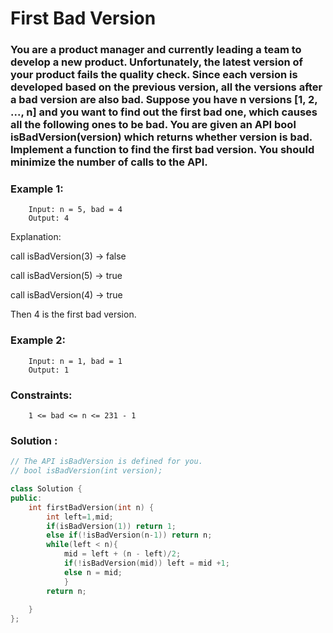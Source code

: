 # First Bad Version

### You are a product manager and currently leading a team to develop a new product. Unfortunately, the latest version of your product fails the quality check. Since each version is developed based on the previous version, all the versions after a bad version are also bad. Suppose you have n versions [1, 2, ..., n] and you want to find out the first bad one, which causes all the following ones to be bad. You are given an API bool isBadVersion(version) which returns whether version is bad. Implement a function to find the first bad version. You should minimize the number of calls to the API.

 

### Example 1:

        Input: n = 5, bad = 4
        Output: 4
Explanation:

call isBadVersion(3) -> false

call isBadVersion(5) -> true

call isBadVersion(4) -> true

Then 4 is the first bad version.
### Example 2:

        Input: n = 1, bad = 1
        Output: 1
 

### Constraints:

        1 <= bad <= n <= 231 - 1

###  Solution :
```cpp
// The API isBadVersion is defined for you.
// bool isBadVersion(int version);

class Solution {
public:
    int firstBadVersion(int n) {
        int left=1,mid;
        if(isBadVersion(1)) return 1;
        else if(!isBadVersion(n-1)) return n;
        while(left < n){
            mid = left + (n - left)/2;
            if(!isBadVersion(mid)) left = mid +1;
            else n = mid;    
            }   
        return n;    
        
    }
};
```